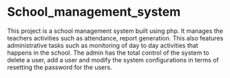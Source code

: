 # School_management_system
This project is a school management system built using php. It manages the teachers activities such as attendance, report generation. This also features administrative tasks such as monitoring of day to day activities that happens in the school.
The admin has the total control of the system to delete a user, add a user and modify the system configurations in terms of resetting the password for the users. 

